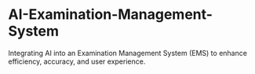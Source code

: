 # AI-Examination-Management-System
Integrating AI into an Examination Management System (EMS) to enhance efficiency, accuracy, and user experience.
